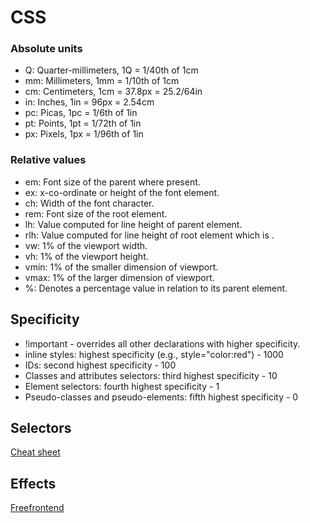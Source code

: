 # CSS

### Absolute units

- Q: Quarter-millimeters, 1Q = 1/40th of 1cm
- mm: Millimeters, 1mm = 1/10th of 1cm
- cm: Centimeters, 1cm = 37.8px = 25.2/64in
- in: Inches, 1in = 96px = 2.54cm
- pc: Picas, 1pc = 1/6th of 1in
- pt: Points, 1pt = 1/72th of 1in
- px: Pixels, 1px = 1/96th of 1in

### Relative values

- em: Font size of the parent where present.
- ex: x-co-ordinate or height of the font element.
- ch: Width of the font character.
- rem: Font size of the root element.
- lh: Value computed for line height of parent element.
- rlh: Value computed for line height of root element which is <html>.
- vw: 1% of the viewport width.
- vh: 1% of the viewport height.
- vmin: 1% of the smaller dimension of viewport.
- vmax: 1% of the larger dimension of viewport.
- %: Denotes a percentage value in relation to its parent element.

## Specificity

- !important - overrides all other declarations with higher specificity.
- inline styles: highest specificity (e.g., style="color:red") - 1000
- IDs: second highest specificity - 100
- Classes and attributes selectors: third highest specificity - 10
- Element selectors: fourth highest specificity - 1
- Pseudo-classes and pseudo-elements: fifth highest specificity - 0

## Selectors

[Cheat sheet](https://www.freecodecamp.org/news/css-selectors-cheat-sheet/)

## Effects

[Freefrontend](https://freefrontend.com/)
